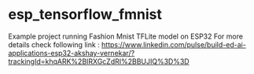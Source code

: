 # esp_tensorflow_fmnist
Example project running Fashion Mnist TFLite model on ESP32
For more details check following link : https://www.linkedin.com/pulse/build-ed-ai-applications-esp32-akshay-vernekar/?trackingId=khqARK%2BIRXGcZdRI%2BBUJIQ%3D%3D
